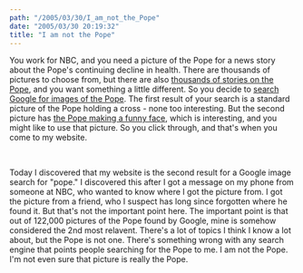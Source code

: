 ```yaml
---
path: "/2005/03/30/I_am_not_the_Pope" 
date: "2005/03/30 20:19:32" 
title: "I am not the Pope" 
---
```

<p>You work for NBC, and you need a picture of the Pope for a news story about the Pope's continuing decline in health. There are thousands of pictures to choose from, but there are also <a href="http://news.google.com/news?q=pope">thousands of stories on the Pope</a>, and you want something a little different. So you decide to <a href="http://images.google.com/images?q=pope">search Google for images of the Pope</a>. The first result of your search is a standard picture of the Pope holding a cross - none too interesting. But the second picture has <a href="http://www.randomchaos.com/images/scrapbook/pope.jpg">the Pope making a funny face</a>, which is interesting, and you might like to use that picture.  So you click through, and that's when you come to my website.</p><br><p>Today I discovered that my website is the second result for a Google image search for "pope." I discovered this after I got a message on my phone from someone at NBC, who wanted to know where I got the picture from. I got the picture from a friend, who I suspect has long since forgotten where he found it. But that's not the important point here. The important point is that out of 122,000 pictures of the Pope found by Google, mine is somehow considered the 2nd most relavent. There's a lot of topics I think I know a lot about, but the Pope is not one. There's something wrong with any search engine that points people searching for the Pope to me. I am not the Pope. I'm not even sure that picture is really the Pope.</p>